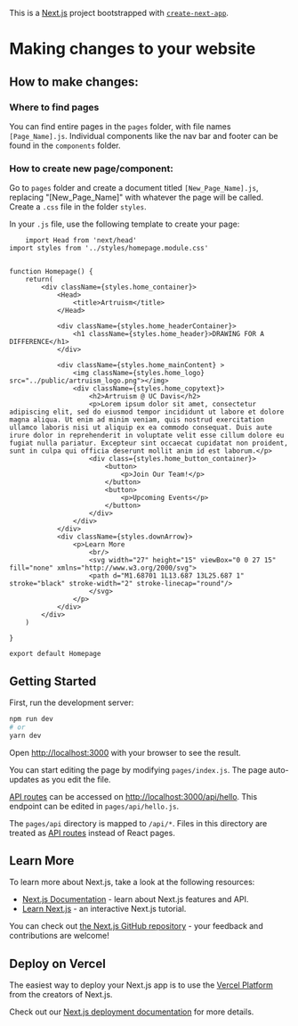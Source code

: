 This is a [Next.js](https://nextjs.org/) project bootstrapped with [`create-next-app`](https://github.com/vercel/next.js/tree/canary/packages/create-next-app).

# Making changes to your website
## How to make changes:
### Where to find pages
You can find entire pages in the `pages` folder, with file names `[Page_Name].js`.
Individual components like the nav bar and footer can be found in the `components` folder.

### How to create new page/component:
Go to `pages` folder and create a document titled `[New_Page_Name].js`, replacing "[New_Page_Name]" with whatever the page will be called. Create a `.css` file in the folder `styles`.

In your `.js` file, use the following template to create your page:
```
    import Head from 'next/head'
import styles from '../styles/homepage.module.css'


function Homepage() {
    return(
        <div className={styles.home_container}>
            <Head>
                <title>Artruism</title>
            </Head>
            
            <div className={styles.home_headerContainer}>    
                <h1 className={styles.home_header}>DRAWING FOR A DIFFERENCE</h1>
            </div>

            <div className={styles.home_mainContent} >
                <img className={styles.home_logo} src="../public/artruism_logo.png"></img>
                <div className={styles.home_copytext}>
                    <h2>Artruism @ UC Davis</h2>
                    <p>Lorem ipsum dolor sit amet, consectetur adipiscing elit, sed do eiusmod tempor incididunt ut labore et dolore magna aliqua. Ut enim ad minim veniam, quis nostrud exercitation ullamco laboris nisi ut aliquip ex ea commodo consequat. Duis aute irure dolor in reprehenderit in voluptate velit esse cillum dolore eu fugiat nulla pariatur. Excepteur sint occaecat cupidatat non proident, sunt in culpa qui officia deserunt mollit anim id est laborum.</p>
                    <div class={styles.home_button_container}>
                        <button>
                            <p>Join Our Team!</p>
                        </button>
                        <button>
                            <p>Upcoming Events</p>
                        </button>   
                    </div>    
                </div>
            </div>
            <div className={styles.downArrow}>
                <p>Learn More
                    <br/>
                    <svg width="27" height="15" viewBox="0 0 27 15" fill="none" xmlns="http://www.w3.org/2000/svg">
                    <path d="M1.68701 1L13.687 13L25.687 1" stroke="black" stroke-width="2" stroke-linecap="round"/>
                    </svg>
                </p>
            </div>
        </div>
    )

}

export default Homepage
```


## Getting Started

First, run the development server:

```bash
npm run dev
# or
yarn dev
```

Open [http://localhost:3000](http://localhost:3000) with your browser to see the result.

You can start editing the page by modifying `pages/index.js`. The page auto-updates as you edit the file.

[API routes](https://nextjs.org/docs/api-routes/introduction) can be accessed on [http://localhost:3000/api/hello](http://localhost:3000/api/hello). This endpoint can be edited in `pages/api/hello.js`.

The `pages/api` directory is mapped to `/api/*`. Files in this directory are treated as [API routes](https://nextjs.org/docs/api-routes/introduction) instead of React pages.

## Learn More

To learn more about Next.js, take a look at the following resources:

- [Next.js Documentation](https://nextjs.org/docs) - learn about Next.js features and API.
- [Learn Next.js](https://nextjs.org/learn) - an interactive Next.js tutorial.

You can check out [the Next.js GitHub repository](https://github.com/vercel/next.js/) - your feedback and contributions are welcome!

## Deploy on Vercel

The easiest way to deploy your Next.js app is to use the [Vercel Platform](https://vercel.com/new?utm_medium=default-template&filter=next.js&utm_source=create-next-app&utm_campaign=create-next-app-readme) from the creators of Next.js.

Check out our [Next.js deployment documentation](https://nextjs.org/docs/deployment) for more details.
